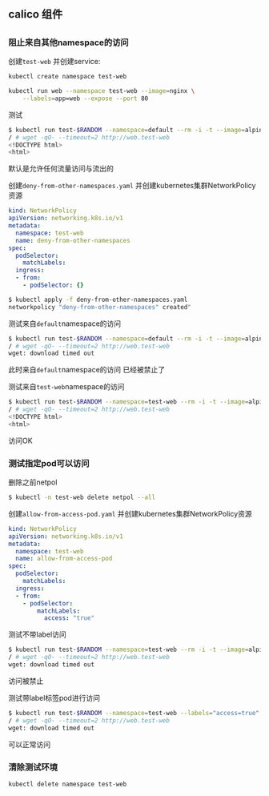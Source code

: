 ## calico 组件




## 

### 阻止来自其他namespace的访问

创建`test-web` 并创建service:

```sh
kubectl create namespace test-web

kubectl run web --namespace test-web --image=nginx \
    --labels=app=web --expose --port 80
```

测试

```sh
$ kubectl run test-$RANDOM --namespace=default --rm -i -t --image=alpine -- sh
/ # wget -qO- --timeout=2 http://web.test-web
<!DOCTYPE html>
<html>
```

默认是允许任何流量访问与流出的


创建`deny-from-other-namespaces.yaml` 并创建kubernetes集群NetworkPolicy资源

```yaml
kind: NetworkPolicy
apiVersion: networking.k8s.io/v1
metadata:
  namespace: test-web
  name: deny-from-other-namespaces
spec:
  podSelector:
    matchLabels:
  ingress:
  - from:
    - podSelector: {}
```

```sh
$ kubectl apply -f deny-from-other-namespaces.yaml
networkpolicy "deny-from-other-namespaces" created"
```




测试来自`default`namespace的访问

```sh
$ kubectl run test-$RANDOM --namespace=default --rm -i -t --image=alpine -- sh
/ # wget -qO- --timeout=2 http://web.test-web
wget: download timed out
```

此时来自`default`namespace的访问 已经被禁止了


测试来自`test-web`namespace的访问

```sh
$ kubectl run test-$RANDOM --namespace=test-web --rm -i -t --image=alpine -- sh
/ # wget -qO- --timeout=2 http://web.test-web
<!DOCTYPE html>
<html>
```

访问OK

### 测试指定pod可以访问

删除之前netpol
```sh
$ kubectl -n test-web delete netpol --all

```


创建`allow-from-access-pod.yaml` 并创建kubernetes集群NetworkPolicy资源

```yaml
kind: NetworkPolicy
apiVersion: networking.k8s.io/v1
metadata:
  namespace: test-web
  name: allow-from-access-pod
spec:
  podSelector:
    matchLabels:
  ingress:
  - from:
    - podSelector:
        matchLabels:
          access: "true"
```

测试不带label访问


```sh
$ kubectl run test-$RANDOM --namespace=test-web --rm -i -t --image=alpine -- sh
/ # wget -qO- --timeout=2 http://web.test-web
wget: download timed out
```
访问被禁止


测试带label标签pod进行访问
```sh
$ kubectl run test-$RANDOM --namespace=test-web --labels="access=true" --rm -i -t --image=alpine -- sh
/ # wget -qO- --timeout=2 http://web.test-web
wget: download timed out
```

可以正常访问



### 清除测试环境
    kubectl delete namespace test-web
